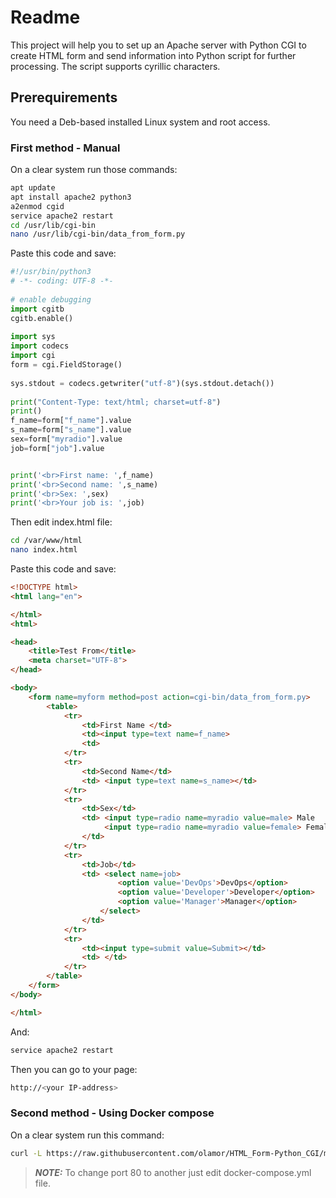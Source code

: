 # Readme
This project will help you to set up an Apache server with Python CGI to create HTML form and send information into Python script for further processing. The script supports cyrillic characters.

## Prerequirements

You need a Deb-based installed Linux system and root access.

### First method - Manual

On a clear system run those commands:

```bash
apt update
apt install apache2 python3
a2enmod cgid
service apache2 restart
cd /usr/lib/cgi-bin
nano /usr/lib/cgi-bin/data_from_form.py
```

Paste this code and save:

```python
#!/usr/bin/python3
# -*- coding: UTF-8 -*-
 
# enable debugging
import cgitb
cgitb.enable()
 
import sys
import codecs
import cgi
form = cgi.FieldStorage()
 
sys.stdout = codecs.getwriter("utf-8")(sys.stdout.detach())
 
print("Content-Type: text/html; charset=utf-8")
print()
f_name=form["f_name"].value
s_name=form["s_name"].value
sex=form["myradio"].value
job=form["job"].value


print('<br>First name: ',f_name)
print('<br>Second name: ',s_name)
print('<br>Sex: ',sex)
print('<br>Your job is: ',job)
```
Then edit index.html file:

```bash
cd /var/www/html
nano index.html
```

Paste this code and save:

```HTML
<!DOCTYPE html>
<html lang="en">

</html>
<html>

<head>
    <title>Test From</title>
    <meta charset="UTF-8">
</head>

<body>
    <form name=myform method=post action=cgi-bin/data_from_form.py>
        <table>
            <tr>
                <td>First Name </td>
                <td><input type=text name=f_name>
                <td>
            </tr>
            <tr>
                <td>Second Name</td>
                <td> <input type=text name=s_name></td>
            </tr>
            <tr>
                <td>Sex</td>
                <td> <input type=radio name=myradio value=male> Male
                     <input type=radio name=myradio value=female> Female
                </td>
            </tr>
            <tr>
                <td>Job</td>
                <td> <select name=job>
                        <option value='DevOps'>DevOps</option>
                        <option value='Developer'>Developer</option>
                        <option value='Manager'>Manager</option>
                    </select>
                </td>
            </tr>
            <tr>
                <td><input type=submit value=Submit></td>
                <td> </td>
            </tr>
        </table>
    </form>
</body>

</html>
```

And:

```bash
service apache2 restart
```
Then you can go to your page:

```bash
http://<your IP-address>
```

### Second method - Using Docker compose

On a clear system run this command:

```bash
curl -L https://raw.githubusercontent.com/olamor/HTML_Form-Python_CGI/master/script.sh | bash
```

> **_NOTE:_**  To change port 80 to another just edit docker-compose.yml file.